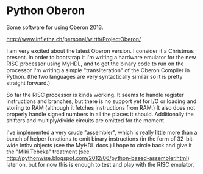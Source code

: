 Python Oberon
=============


Some software for using Oberon 2013.

http://www.inf.ethz.ch/personal/wirth/ProjectOberon/


I am very excited about the latest Oberon version.  I consider it a
Christmas present. In order to bootstrap it I'm writing a hardware
emulator for the new RISC processor using MyHDL, and to get the binary
code to run on the processor I'm writing a simple "transliteration" of
the Oberon Compiler in Python. (the two languages are very syntactically
similar so it is pretty straight forward.)


So far the RISC processor is kinda working.  It seems to handle register
instructions and branches, but there is no support yet for I/O or loading
and storing to RAM (although it fetches instructions from RAM.)  It also
does not properly handle signed numbers in all the places it should.
Additionally the shifters and multiply/divide circuits are omitted for
the moment.


I've implemented a very crude "assembler", which is really little more
than a bunch of helper functions to emit binary instructions (in the form
of 32-bit-wide intbv objects (see the MyHDL docs.)  I hope to circle back
and give it the "Miki Tebeka" treatment (see http://pythonwise.blogspot.com/2012/06/python-based-assembler.html)
later on, but for now this is enough to test and play with the RISC
emulator.



